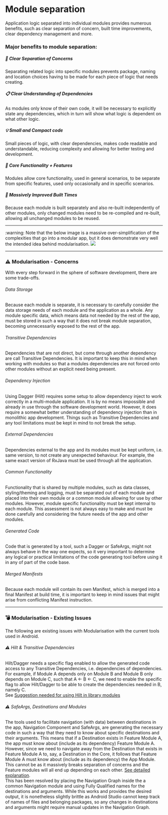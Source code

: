 # Module separation
Application logic separated into individual modules provides numerous benefits, such as clear separation of concern, built time improvements, clear dependency management and more.

### Major benefits to module separation:

##### :tada: Clear Separation of Concerns
Separating related logic into specific modules prevents package, naming and location choices having to be made for each piece of logic that needs creating.

##### :clipboard: Clear Understanding of Dependencies
As modules only know of their own code, it will be necessary to explicitly state any dependencies, which in turn will show what logic is dependent on what other logic.

##### :bulb: Small and Compact code
Small pieces of logic, with clear dependencies, makes code readable and understandable, reducing complexity and allowing for better testing and development.

##### :bell: Core Functionality + Features
Modules allow core functionality, used in general scenarios, to be separate from specific features, used only occasionally and in specific scenarios.

##### :rocket: Massively Improved Built Times
Because each module is built separately and also re-built independently of other modules, only changed modules need to be re-compiled and re-built, allowing all unchanged modules to be reused.

<hr />
:warning: Note that the below image is a massive over-simplification of the complexities that go into a modular app, but it does demonstrate very well the intended idea behind modularisation.
<img src="https://miro.medium.com/max/1400/1*Ujp5FfuGSqmrAMik0BzORA.png">

<hr />

### :warning: Modularisation - Concerns
With every step forward in the sphere of software development, there are some trade-offs.

###### Data Storage
Because each module is separate, it is necessary to carefully consider the data storage needs of each module and the application as a whole. Any module specific data, which means data not needed by the rest of the app, must be stored in such a way that it does not break module separation, becoming unnecessarily exposed to the rest of the app.

###### Transitive Dependencies
Dependencies that are not direct, but come through another dependency are call Transitive Dependencies. It is important to keep this in mind when working with modules so that a modules dependencies are not forced onto other modules without an explicit need being present.

###### Dependency Injection
Using Dagger (Hilt) requires some setup to allow dependency inject to work correctly in a multi-module application. It is by no means impossible and already in use through the software development world. However, it does require a somewhat better understanding of dependency injection than in monolithic app development. Things such as Transitive Dependencies and any tool limitations must be kept in mind to not break the setup.

###### External Dependencies
Dependencies external to the app and its modules must be kept uniform, i.e. same version, to not create any unexpected behaviour. For example, the same exact version of RxJava must be used through all the application.

###### Common Functionality
Functionality that is shared by multiple modules, such as data classes, styling/theming and logging, must be separated out of each module and placed into their own module or a common module allowing for use by other modules. However, module specific functionality must be kept internal to each module. This assessment is not always easy to make and must be done carefully and considering the future needs of the app and other modules.

###### Generated Code
Code that is generated by a tool, such a Dagger or SafeArgs, might not always behave in the way one expects, so it very important to determine any logical or practical limitations of the code generating tool before using it in any of part of the code base.

###### Merged Manifests
Because each module will contain its own Manifest, which is merged into a final Manifest at build time, it is important to keep in mind issues that might arise from conflicting Manifest instruction.

<hr />

### :bomb: Modularisation - Existing Issues
The following are existing issues with Modularisation with the current tools used in Android.

###### :warning: Hilt & Transitive Dependencies
Hilt/Dagger needs a specific flag enabled to allow the generated code access to any Transitive Dependencies, i.e. dependencies of dependencies. For example, if Module A depends only on Module B and Module B only depends on Module C, such that A ← B ← C, we need to enable the specific flag to allow Hilt/Dagger to be able to create the dependencies needed in B, namely C.<br>
See [Suggestion needed for using Hilt in library modules](https://github.com/google/dagger/issues/1991)

###### :warning: SafeArgs, Destinations and Modules
The tools used to facilitate navigation (with data) between destinations in the app, Navigation Component and SafeArgs, are generating the necessary code in such a way that they need to know about specific destinations and their arguments. This means that if a Destination exists in Feature Module A, the app must know about (include as its dependency) Feature Module A. However, since we need to navigate away from the Destination that exists in Feature Module A to, say, a Destination in the Core, it follows that Feature Module A must know about (include as its dependency) the App Module. This cannot be as it massively breaks separation of concerns and the Feature modules will all end up depending on each other. [See detailed explanation](https://proandroiddev.com/androidx-navigation-building-on-the-wrong-abstraction-1d7c4a64318c).<br>
This has been resolved by placing the Navigation Graph inside the a common Navigation module and using Fully Qualified names for the destinations and arguments. While this works and provides the desired output, it is nonetheless slightly brittle as Android Studio cannot keep track of names of files and belonging packages, so any changes in destinations and arguments might require manual updates in the Navigation Graph.
